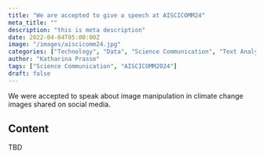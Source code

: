 ```yaml
---
title: "We are accepted to give a speech at AISCICOMM24"
meta_title: ""
description: "this is meta description"
date: 2022-04-04T05:00:00Z
image: "/images/aiscicomm24.jpg"
categories: ["Technology", "Data", "Science Communication", "Text Analysis"]
author: "Katharina Prasse"
tags: ["Science Communication", "AISCICOMM2024"]
draft: false
---
```


We were accepted to speak about image manipulation in climate change images shared on social media.
 
## Content 

TBD


